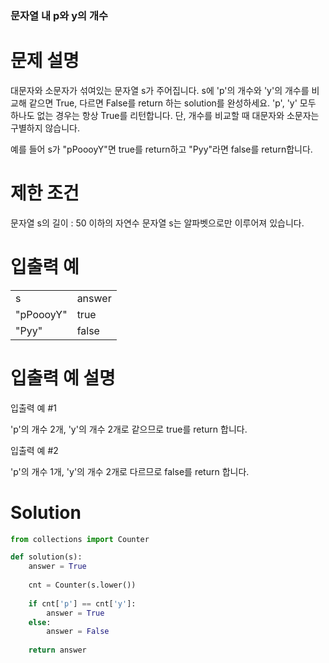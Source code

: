 
### 문자열 내 p와 y의 개수

# 문제 설명
대문자와 소문자가 섞여있는 문자열 s가 주어집니다. s에 'p'의 개수와 'y'의 개수를 비교해 같으면 True, 다르면 False를 return 하는 solution를 완성하세요. 'p', 'y' 모두 하나도 없는 경우는 항상 True를 리턴합니다. 단, 개수를 비교할 때 대문자와 소문자는 구별하지 않습니다.

예를 들어 s가 "pPoooyY"면 true를 return하고 "Pyy"라면 false를 return합니다.

# 제한 조건
문자열 s의 길이 : 50 이하의 자연수
문자열 s는 알파벳으로만 이루어져 있습니다.
# 입출력 예
<table>
  <tr>
    <td>
      s
    </td>
    <td>
      answer
    </td>
    </tr>
    <tr>
    <td>"pPoooyY"	
      </td>
      <td>true
      </td>
  </tr>
  <tr>
    <td>"Pyy"
    </td>
    <td>false
    </td>
  </tr>
  </table>
  
# 입출력 예 설명
입출력 예 #1

'p'의 개수 2개, 'y'의 개수 2개로 같으므로 true를 return 합니다.

입출력 예 #2

'p'의 개수 1개, 'y'의 개수 2개로 다르므로 false를 return 합니다.

# Solution

```python
from collections import Counter

def solution(s):
    answer = True
    
    cnt = Counter(s.lower())
    
    if cnt['p'] == cnt['y']:
        answer = True
    else:
        answer = False
    
    return answer
```
